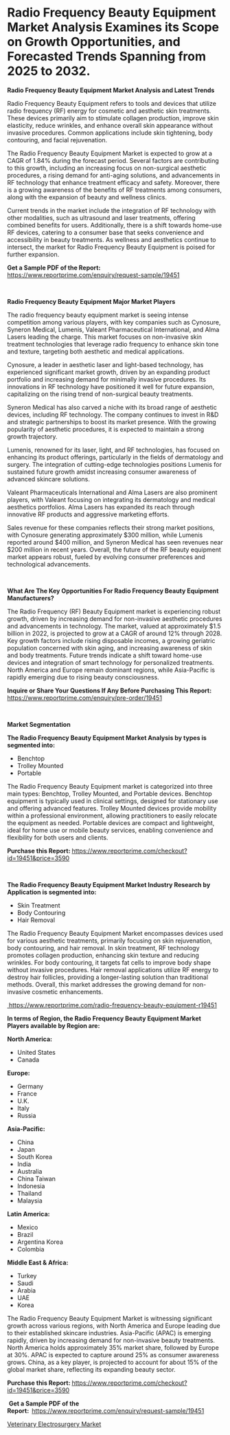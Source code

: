 <p><h1>Radio Frequency Beauty Equipment Market Analysis Examines its Scope on Growth Opportunities, and Forecasted Trends Spanning from 2025 to 2032.</h1></p><p><strong>Radio Frequency Beauty Equipment Market Analysis and Latest Trends</strong></p>
<p><p>Radio Frequency Beauty Equipment refers to tools and devices that utilize radio frequency (RF) energy for cosmetic and aesthetic skin treatments. These devices primarily aim to stimulate collagen production, improve skin elasticity, reduce wrinkles, and enhance overall skin appearance without invasive procedures. Common applications include skin tightening, body contouring, and facial rejuvenation.</p><p>The Radio Frequency Beauty Equipment Market is expected to grow at a CAGR of 1.84% during the forecast period. Several factors are contributing to this growth, including an increasing focus on non-surgical aesthetic procedures, a rising demand for anti-aging solutions, and advancements in RF technology that enhance treatment efficacy and safety. Moreover, there is a growing awareness of the benefits of RF treatments among consumers, along with the expansion of beauty and wellness clinics.</p><p>Current trends in the market include the integration of RF technology with other modalities, such as ultrasound and laser treatments, offering combined benefits for users. Additionally, there is a shift towards home-use RF devices, catering to a consumer base that seeks convenience and accessibility in beauty treatments. As wellness and aesthetics continue to intersect, the market for Radio Frequency Beauty Equipment is poised for further expansion.</p></p>
<p><strong>Get a Sample PDF of the Report:&nbsp;</strong> <a href="https://www.reportprime.com/enquiry/request-sample/19451?utm_campaign=3079&utm_medium=2&utm_source=Github&utm_content=ia&utm_term=19032025&utm_id=radio-frequency-beauty-equipment">https://www.reportprime.com/enquiry/request-sample/19451</a></p>
<p>&nbsp;</p>
<p><strong>Radio Frequency Beauty Equipment Major Market Players</strong></p>
<p><p>The radio frequency beauty equipment market is seeing intense competition among various players, with key companies such as Cynosure, Syneron Medical, Lumenis, Valeant Pharmaceutical International, and Alma Lasers leading the charge. This market focuses on non-invasive skin treatment technologies that leverage radio frequency to enhance skin tone and texture, targeting both aesthetic and medical applications.</p><p>Cynosure, a leader in aesthetic laser and light-based technology, has experienced significant market growth, driven by an expanding product portfolio and increasing demand for minimally invasive procedures. Its innovations in RF technology have positioned it well for future expansion, capitalizing on the rising trend of non-surgical beauty treatments.</p><p>Syneron Medical has also carved a niche with its broad range of aesthetic devices, including RF technology. The company continues to invest in R&D and strategic partnerships to boost its market presence. With the growing popularity of aesthetic procedures, it is expected to maintain a strong growth trajectory.</p><p>Lumenis, renowned for its laser, light, and RF technologies, has focused on enhancing its product offerings, particularly in the fields of dermatology and surgery. The integration of cutting-edge technologies positions Lumenis for sustained future growth amidst increasing consumer awareness of advanced skincare solutions.</p><p>Valeant Pharmaceuticals International and Alma Lasers are also prominent players, with Valeant focusing on integrating its dermatology and medical aesthetics portfolios. Alma Lasers has expanded its reach through innovative RF products and aggressive marketing efforts.</p><p>Sales revenue for these companies reflects their strong market positions, with Cynosure generating approximately $300 million, while Lumenis reported around $400 million, and Syneron Medical has seen revenues near $200 million in recent years. Overall, the future of the RF beauty equipment market appears robust, fueled by evolving consumer preferences and technological advancements.</p></p>
<p>&nbsp;</p>
<p><strong>What Are The Key Opportunities For Radio Frequency Beauty Equipment Manufacturers?</strong></p>
<p><p>The Radio Frequency (RF) Beauty Equipment market is experiencing robust growth, driven by increasing demand for non-invasive aesthetic procedures and advancements in technology. The market, valued at approximately $1.5 billion in 2022, is projected to grow at a CAGR of around 12% through 2028. Key growth factors include rising disposable incomes, a growing geriatric population concerned with skin aging, and increasing awareness of skin and body treatments. Future trends indicate a shift toward home-use devices and integration of smart technology for personalized treatments. North America and Europe remain dominant regions, while Asia-Pacific is rapidly emerging due to rising beauty consciousness.</p></p>
<p><strong>Inquire or Share Your Questions If Any Before Purchasing This Report:</strong> <a href="https://www.reportprime.com/enquiry/pre-order/19451?utm_campaign=3079&utm_medium=2&utm_source=Github&utm_content=ia&utm_term=19032025&utm_id=radio-frequency-beauty-equipment">https://www.reportprime.com/enquiry/pre-order/19451</a></p>
<p>&nbsp;</p>
<p><strong>Market Segmentation</strong></p>
<p><strong>The Radio Frequency Beauty Equipment Market Analysis by types is segmented into:</strong></p>
<p><ul><li>Benchtop</li><li>Trolley Mounted</li><li>Portable</li></ul></p>
<p><p>The Radio Frequency Beauty Equipment market is categorized into three main types: Benchtop, Trolley Mounted, and Portable devices. Benchtop equipment is typically used in clinical settings, designed for stationary use and offering advanced features. Trolley Mounted devices provide mobility within a professional environment, allowing practitioners to easily relocate the equipment as needed. Portable devices are compact and lightweight, ideal for home use or mobile beauty services, enabling convenience and flexibility for both users and clients.</p></p>
<p><strong>Purchase this Report:&nbsp;</strong><a href="https://www.reportprime.com/checkout?id=19451&price=3590&utm_campaign=3079&utm_medium=2&utm_source=Github&utm_content=ia&utm_term=19032025&utm_id=radio-frequency-beauty-equipment">https://www.reportprime.com/checkout?id=19451&price=3590</a></p>
<p>&nbsp;</p>
<p><strong>The Radio Frequency Beauty Equipment Market Industry Research by Application is segmented into:</strong></p>
<p><ul><li>Skin Treatment</li><li>Body Contouring</li><li>Hair Removal</li></ul></p>
<p><p>The Radio Frequency Beauty Equipment Market encompasses devices used for various aesthetic treatments, primarily focusing on skin rejuvenation, body contouring, and hair removal. In skin treatment, RF technology promotes collagen production, enhancing skin texture and reducing wrinkles. For body contouring, it targets fat cells to improve body shape without invasive procedures. Hair removal applications utilize RF energy to destroy hair follicles, providing a longer-lasting solution than traditional methods. Overall, this market addresses the growing demand for non-invasive cosmetic enhancements.</p></p>
<p><a href="https://www.reportprime.com/radio-frequency-beauty-equipment-r19451?utm_campaign=3079&utm_medium=2&utm_source=Github&utm_content=ia&utm_term=19032025&utm_id=radio-frequency-beauty-equipment">&nbsp;https://www.reportprime.com/radio-frequency-beauty-equipment-r19451</a></p>
<p><strong>In terms of Region, the Radio Frequency Beauty Equipment Market Players available by Region are:</strong></p>
<p>
    <p> <strong> North America: </strong>
        <ul>
            <li>United States</li>
            <li>Canada</li>
        </ul>
        </p> 
    <p> <strong> Europe: </strong>
        <ul>
            <li>Germany</li>
            <li>France</li>
            <li>U.K.</li>
            <li>Italy</li>
            <li>Russia</li>
        </ul>
        </p> 
    <p> <strong> Asia-Pacific: </strong>
        <ul>
            <li>China</li>
            <li>Japan</li>
            <li>South Korea</li>
            <li>India</li>
            <li>Australia</li>
            <li>China Taiwan</li>
            <li>Indonesia</li>
            <li>Thailand</li>
            <li>Malaysia</li>
        </ul>
        </p> 
    <p> <strong> Latin America: </strong>
        <ul>
            <li>Mexico</li>
            <li>Brazil</li>
            <li>Argentina Korea</li>
            <li>Colombia</li>
        </ul>
        </p> 
    <p> <strong> Middle East & Africa: </strong>
        <ul>
            <li>Turkey</li>
            <li>Saudi</li>
            <li>Arabia</li>
            <li>UAE</li>
            <li>Korea</li>
        </ul>
    </p>
    </p>
<p><p>The Radio Frequency Beauty Equipment Market is witnessing significant growth across various regions, with North America and Europe leading due to their established skincare industries. Asia-Pacific (APAC) is emerging rapidly, driven by increasing demand for non-invasive beauty treatments. North America holds approximately 35% market share, followed by Europe at 30%. APAC is expected to capture around 25% as consumer awareness grows. China, as a key player, is projected to account for about 15% of the global market share, reflecting its expanding beauty sector.</p></p>
<p><strong>Purchase this Report: </strong><a href="https://www.reportprime.com/checkout?id=19451&price=3590&utm_campaign=3079&utm_medium=2&utm_source=Github&utm_content=ia&utm_term=19032025&utm_id=radio-frequency-beauty-equipment">https://www.reportprime.com/checkout?id=19451&price=3590</a></p>
<p>&nbsp;<strong>Get a Sample PDF of the Report:&nbsp;&nbsp;</strong><a href="https://www.reportprime.com/enquiry/request-sample/19451?utm_campaign=3079&utm_medium=2&utm_source=Github&utm_content=ia&utm_term=19032025&utm_id=radio-frequency-beauty-equipment">https://www.reportprime.com/enquiry/request-sample/19451</a></p>
<p><strong></strong></p>
<p><p><a href="https://github.com/avikalitesjj/Market-Research-Report-List-1/blob/main/veterinary-electrosurgery-market.md?utm_campaign=3079&utm_medium=2&utm_source=Github&utm_content=ia&utm_term=19032025&utm_id=radio-frequency-beauty-equipment">Veterinary Electrosurgery Market</a></p></p>